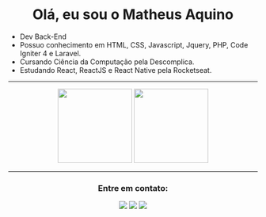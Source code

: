 
<h1 align="center">Olá, eu sou o Matheus Aquino</h1>

- Dev Back-End
- Possuo conhecimento em HTML, CSS, Javascript, Jquery, PHP, Code Igniter 4 e Laravel.
- Cursando Ciência da Computação pela Descomplica.
- Estudando React, ReactJS e React Native pela Rocketseat.

***************	

<div align="center">
  <img height="150em" src="https://github-readme-stats-eight-theta.vercel.app/api?username=mfaoficial&show_icons=true&theme=tokyonight&include_all_commits=true&count_private=true"/>
  <img height="150em" src="https://github-readme-stats-eight-theta.vercel.app/api/top-langs/?username=mfaoficial&layout=compact&langs_count=8&theme=tokyonight"/>
<div>

*******************

<h3 align="center">Entre em contato:</h3>
<p align="center"><img src="https://custom-icon-badges.demolab.com/badge/-mfaoficial@gmail.com-000000?style=for-the-badge&logo=mention&logoColor=white"> 
<a href="https://linkedin.com/in/matheus-aquino-73523927" target="blank"><img src="https://custom-icon-badges.demolab.com/badge/-LinkedIn-000000?style=for-the-badge&logo=linkedin&logoColor=white"></a>
<a href="https://instagram.com/mfaplay" target="blank"><img src="https://custom-icon-badges.demolab.com/badge/-Instagram-000000?style=for-the-badge&logo=instagram&logoColor=white"></a>
</p>
